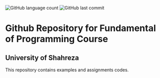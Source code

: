 ![GitHub language count](https://img.shields.io/github/languages/count/naabdi/ShUni?style=plastic)
![GitHub last commit](https://img.shields.io/github/last-commit/naabdi/ShUni?style=plastic)

# Github Repository for Fundamental of Programming Course
## University of Shahreza

This repository contains examples and assignments codes.
